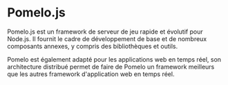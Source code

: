 # Pomelo.js

Pomelo.js est un framework de serveur de jeu rapide et évolutif pour Node.js. Il fournit le cadre de développement de base et de nombreux composants annexes, y compris des bibliothèques et outils.

Pomelo est également adapté pour les applications web en temps réel, son architecture distribué permet de faire de Pomelo un framework meilleurs que les autres framework d'application web en temps réel.